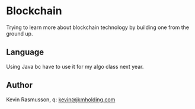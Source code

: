 # Blockchain

Trying to learn more about blockchain technology by building one from the ground up.

## Language

Using Java bc have to use it for my algo class next year.

## Author

Kevin Rasmusson, q: kevin@jkmholding.com
